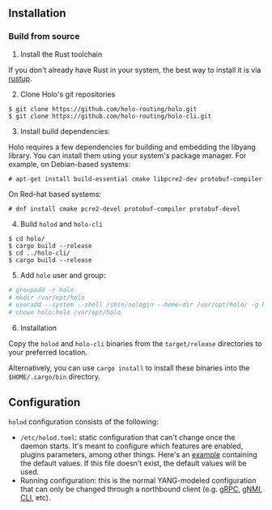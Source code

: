 ## Installation

### Build from source

1. Install the Rust toolchain

If you don't already have Rust in your system, the best way to install it is via [rustup](https://rustup.rs/).

2. Clone Holo's git repositories

```
$ git clone https://github.com/holo-routing/holo.git
$ git clone https://github.com/holo-routing/holo-cli.git
```

3. Install build dependencies:

Holo requires a few dependencies for building and embedding the libyang library.
You can install them using your system's package manager. For example, on Debian-based systems:

```
# apt-get install build-essential cmake libpcre2-dev protobuf-compiler
```

On Red-hat based systems:
```
# dnf install cmake pcre2-devel protobuf-compiler protobuf-devel
```

4. Build `holod` and `holo-cli`

```
$ cd holo/
$ cargo build --release
$ cd ../holo-cli/
$ cargo build --release
```

5. Add `holo` user and group:

```sh
# groupadd -r holo
# mkdir /var/opt/holo
# useradd --system --shell /sbin/nologin --home-dir /var/opt/holo/ -g holo holo
# chown holo:holo /var/opt/holo
```

6. Installation

Copy the `holod` and `holo-cli` binaries from the `target/release` directories to your preferred location.

Alternatively, you can use `cargo install` to install these binaries into the `$HOME/.cargo/bin` directory.

## Configuration

`holod` configuration consists of the following:
* `/etc/holod.toml`: static configuration that can't change once the daemon starts. It's meant to configure which features are enabled, plugins parameters, among other things.
  Here's an [example](holo-daemon/holod.toml) containing the default values. If this file doesn't exist, the default values will be used.
* Running configuration: this is the normal YANG-modeled
configuration that can only be changed through a northbound client
(e.g. [gRPC](https://github.com/holo-routing/holo/wiki/gRPC),
[gNMI](https://github.com/holo-routing/holo/wiki/gNMI),
[CLI](https://github.com/holo-routing/holo/wiki/CLI), etc).
